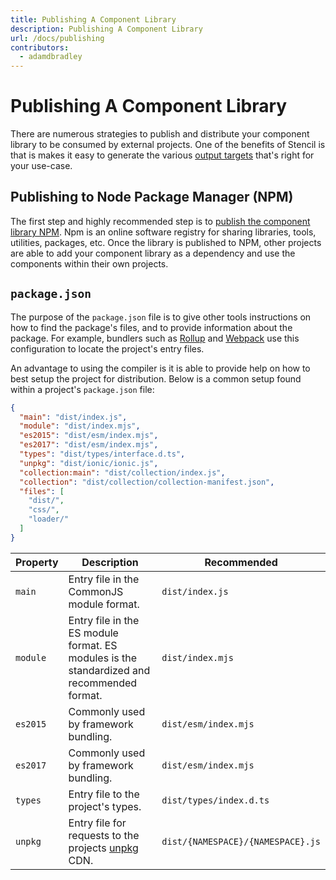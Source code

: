 ```yaml
---
title: Publishing A Component Library
description: Publishing A Component Library
url: /docs/publishing
contributors:
  - adamdbradley
---
```


# Publishing A Component Library

There are numerous strategies to publish and distribute your component library to be consumed by external projects. One of the benefits of Stencil is that is makes it easy to generate the various [output targets](/docs/output-targets) that's right for your use-case.

## Publishing to Node Package Manager (NPM)

The first step and highly recommended step is to
[publish the component library NPM](https://docs.npmjs.com/getting-started/publishing-npm-packages). Npm is an online software registry for sharing libraries, tools, utilities, packages, etc. Once the library is published to NPM, other projects are able to add your component library as a dependency and use the components within their own projects.


## `package.json`

The purpose of the `package.json` file is to give other tools instructions on how to find the package's files, and to provide information about the package. For example, bundlers such as [Rollup](https://rollupjs.org/) and [Webpack](https://webpack.js.org/) use this configuration to locate the project's entry files.

An advantage to using the compiler is it is able to provide help on how to best setup the project for distribution. Below is a common setup found within a project's `package.json` file:

```json
{
  "main": "dist/index.js",
  "module": "dist/index.mjs",
  "es2015": "dist/esm/index.mjs",
  "es2017": "dist/esm/index.mjs",
  "types": "dist/types/interface.d.ts",
  "unpkg": "dist/ionic/ionic.js",
  "collection:main": "dist/collection/index.js",
  "collection": "dist/collection/collection-manifest.json",
  "files": [
    "dist/",
    "css/",
    "loader/"
  ]
}
```

| Property | Description                                                                                | Recommended                       |
|----------|--------------------------------------------------------------------------------------------|-----------------------------------|
| `main`   | Entry file in the CommonJS module format.                                                  | `dist/index.js`                   |
| `module` | Entry file in the ES module format. ES modules is the standardized and recommended format. | `dist/index.mjs`                  |
| `es2015` | Commonly used by framework bundling.                                                       | `dist/esm/index.mjs`              |
| `es2017` | Commonly used by framework bundling.                                                       | `dist/esm/index.mjs`              |
| `types`  | Entry file to the project's types.                                                         | `dist/types/index.d.ts`           |
| `unpkg`  | Entry file for requests to the projects [unpkg](https://unpkg.com/) CDN.                   | `dist/{NAMESPACE}/{NAMESPACE}.js` |
